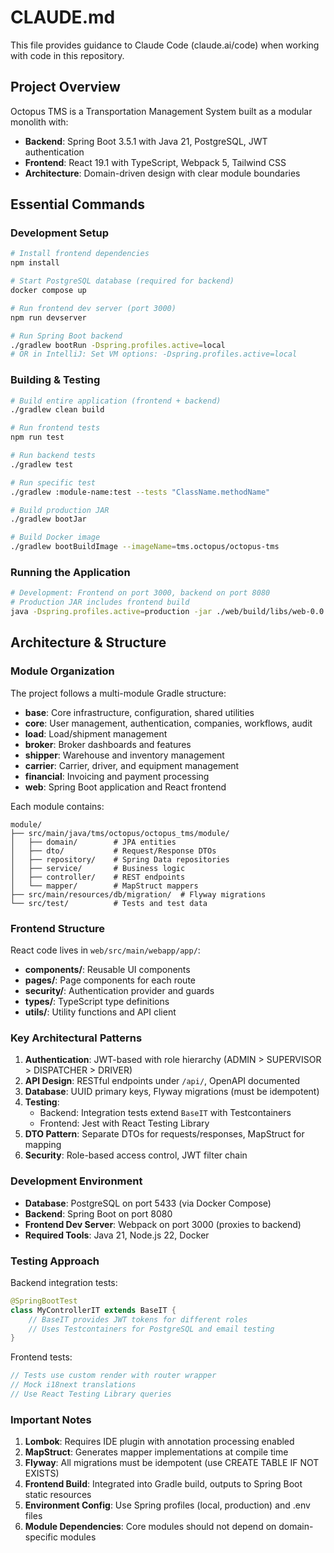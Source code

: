 # CLAUDE.md

This file provides guidance to Claude Code (claude.ai/code) when working with code in this repository.

## Project Overview

Octopus TMS is a Transportation Management System built as a modular monolith with:
- **Backend**: Spring Boot 3.5.1 with Java 21, PostgreSQL, JWT authentication
- **Frontend**: React 19.1 with TypeScript, Webpack 5, Tailwind CSS
- **Architecture**: Domain-driven design with clear module boundaries

## Essential Commands

### Development Setup
```bash
# Install frontend dependencies
npm install

# Start PostgreSQL database (required for backend)
docker compose up

# Run frontend dev server (port 3000)
npm run devserver

# Run Spring Boot backend
./gradlew bootRun -Dspring.profiles.active=local
# OR in IntelliJ: Set VM options: -Dspring.profiles.active=local
```

### Building & Testing
```bash
# Build entire application (frontend + backend)
./gradlew clean build

# Run frontend tests
npm run test

# Run backend tests
./gradlew test

# Run specific test
./gradlew :module-name:test --tests "ClassName.methodName"

# Build production JAR
./gradlew bootJar

# Build Docker image
./gradlew bootBuildImage --imageName=tms.octopus/octopus-tms
```

### Running the Application
```bash
# Development: Frontend on port 3000, backend on port 8080
# Production JAR includes frontend build
java -Dspring.profiles.active=production -jar ./web/build/libs/web-0.0.1-SNAPSHOT.jar
```

## Architecture & Structure

### Module Organization
The project follows a multi-module Gradle structure:
- **base**: Core infrastructure, configuration, shared utilities
- **core**: User management, authentication, companies, workflows, audit
- **load**: Load/shipment management
- **broker**: Broker dashboards and features
- **shipper**: Warehouse and inventory management
- **carrier**: Carrier, driver, and equipment management
- **financial**: Invoicing and payment processing
- **web**: Spring Boot application and React frontend

Each module contains:
```
module/
├── src/main/java/tms/octopus/octopus_tms/module/
│   ├── domain/        # JPA entities
│   ├── dto/           # Request/Response DTOs
│   ├── repository/    # Spring Data repositories
│   ├── service/       # Business logic
│   ├── controller/    # REST endpoints
│   └── mapper/        # MapStruct mappers
├── src/main/resources/db/migration/  # Flyway migrations
└── src/test/          # Tests and test data
```

### Frontend Structure
React code lives in `web/src/main/webapp/app/`:
- **components/**: Reusable UI components
- **pages/**: Page components for each route
- **security/**: Authentication provider and guards
- **types/**: TypeScript type definitions
- **utils/**: Utility functions and API client

### Key Architectural Patterns

1. **Authentication**: JWT-based with role hierarchy (ADMIN > SUPERVISOR > DISPATCHER > DRIVER)
2. **API Design**: RESTful endpoints under `/api/`, OpenAPI documented
3. **Database**: UUID primary keys, Flyway migrations (must be idempotent)
4. **Testing**: 
   - Backend: Integration tests extend `BaseIT` with Testcontainers
   - Frontend: Jest with React Testing Library
5. **DTO Pattern**: Separate DTOs for requests/responses, MapStruct for mapping
6. **Security**: Role-based access control, JWT filter chain

### Development Environment

- **Database**: PostgreSQL on port 5433 (via Docker Compose)
- **Backend**: Spring Boot on port 8080
- **Frontend Dev Server**: Webpack on port 3000 (proxies to backend)
- **Required Tools**: Java 21, Node.js 22, Docker

### Testing Approach

Backend integration tests:
```java
@SpringBootTest
class MyControllerIT extends BaseIT {
    // BaseIT provides JWT tokens for different roles
    // Uses Testcontainers for PostgreSQL and email testing
}
```

Frontend tests:
```typescript
// Tests use custom render with router wrapper
// Mock i18next translations
// Use React Testing Library queries
```

### Important Notes

1. **Lombok**: Requires IDE plugin with annotation processing enabled
2. **MapStruct**: Generates mapper implementations at compile time
3. **Flyway**: All migrations must be idempotent (use CREATE TABLE IF NOT EXISTS)
4. **Frontend Build**: Integrated into Gradle build, outputs to Spring Boot static resources
5. **Environment Config**: Use Spring profiles (local, production) and .env files
6. **Module Dependencies**: Core modules should not depend on domain-specific modules